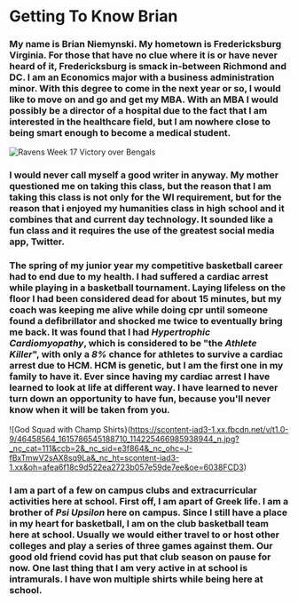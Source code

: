 # Getting To Know Brian

### My name is Brian Niemynski. My hometown is Fredericksburg Virginia. For those that have no clue where it is or have never heard of it, Fredericksburg is smack in-between Richmond and DC. I am an Economics major with a business administration minor. With this degree to come in the next year or so, I would like to move on and go and get my MBA. With an MBA I would possibly be a director of a hospital due to the fact that I am interested in the healthcare field, but I am nowhere close to being smart enough to become a medical student.

![Ravens Week 17 Victory over Bengals](https://scontent-iad3-1.xx.fbcdn.net/v/t1.0-9/49617462_2206094502775612_5462214440684355584_o.jpg?_nc_cat=109&ccb=2&_nc_sid=8bfeb9&_nc_ohc=lWZjM5mg-t8AX8E23wI&_nc_ht=scontent-iad3-1.xx&oh=a44e875455dead37a7df23909b564b8a&oe=603867A2)

### I would never call myself a good writer in anyway. My mother questioned me on taking this class, but the reason that I am taking this class is not only for the WI requirement, but for the reason that i enjoyed my humanities class in high school and it combines that and current day technology. It sounded like a fun class and it requires the use of the greatest social media app, Twitter.

### The spring of my junior year my competitive basketball career had to end due to my health. I had suffered a cardiac arrest while playing in a basketball tournament. Laying lifeless on the floor I had been considered dead for about 15 minutes, but my coach was keeping me alive while doing cpr until someone found a defibrillator and shocked me twice to eventually bring me back. It was found that I had _Hypertrophic Cardiomyopathy_, which is considered to be "the _Athlete Killer_", with only a *8%* chance for athletes to survive a cardiac arrest due to HCM. HCM is genetic, but I am the first one in my family to have it. Ever since having my cardiac arrest I have learned to look at life at different way. I have learned to never turn down an opportunity to have fun, because you'll never know when it will be taken from you.

![God Squad with Champ Shirts}(https://scontent-iad3-1.xx.fbcdn.net/v/t1.0-9/46458564_1615786545188710_114225466985938944_n.jpg?_nc_cat=111&ccb=2&_nc_sid=e3f864&_nc_ohc=J-fBxTmwV2sAX8sq9La&_nc_ht=scontent-iad3-1.xx&oh=afea6f18c9d522ea2723b057e59de7ee&oe=6038FCD3)

### I am a part of a few on campus clubs and extracurricular activities here at school. First off, I am apart of Greek life. I am a brother of *Psi Upsilon* here on campus. Since I still have a place in my heart for basketball, I am on the club basketball team here at school. Usually we would either travel to or host other colleges and play a series of three games against them. Our good old friend covid has put that club season on pause for now. One last thing that I am very active in at school is intramurals. I have won multiple shirts while being here at school.

